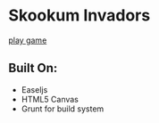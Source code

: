# Skookum Invadors

[play game](https://snodgrass23.github.io/skookum_invaders/)

## Built On:

* Easeljs
* HTML5 Canvas
* Grunt for build system
